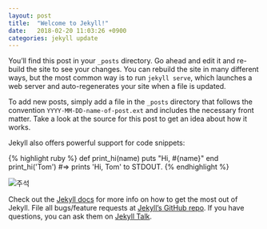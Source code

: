 ```yaml
---
layout: post
title:  "Welcome to Jekyll!"
date:   2018-02-20 11:03:26 +0900
categories: jekyll update
---
```

You’ll find this post in your `_posts` directory. Go ahead and edit it and re-build the site to see your changes. You can rebuild the site in many different ways, but the most common way is to run `jekyll serve`, which launches a web server and auto-regenerates your site when a file is updated.

To add new posts, simply add a file in the `_posts` directory that follows the convention `YYYY-MM-DD-name-of-post.ext` and includes the necessary front matter. Take a look at the source for this post to get an idea about how it works.

Jekyll also offers powerful support for code snippets:

{% highlight ruby %}
def print_hi(name)
  puts "Hi, #{name}"
end
print_hi('Tom')
#=> prints 'Hi, Tom' to STDOUT.
{% endhighlight %}

![주석](https://lh6.googleusercontent.com/yDSZ9GromnngOjRF4TsxDDT5OPgVEis1qX37jyZZ4fot4YWWfh52HEg1MlgzDaFMUqsnZ16WpsZc681AmIlwdVMG4yTnuOC4GnUpbA3Shq9TN58eSKcSE6t3WQ6GlmH--Q)

Check out the [Jekyll docs][jekyll-docs] for more info on how to get the most out of Jekyll. File all bugs/feature requests at [Jekyll’s GitHub repo][jekyll-gh]. If you have questions, you can ask them on [Jekyll Talk][jekyll-talk].

[jekyll-docs]: https://jekyllrb.com/docs/home
[jekyll-gh]:   https://github.com/jekyll/jekyll
[jekyll-talk]: https://talk.jekyllrb.com/
